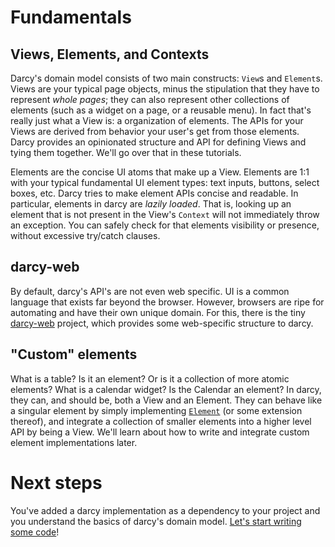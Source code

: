# Fundamentals

## Views, Elements, and Contexts

Darcy's domain model consists of two main constructs: `View`s and `Element`s. Views are your typical page objects, minus the stipulation that they have to represent _whole pages_; they can also represent other collections of elements (such as a widget on a page, or a reusable menu). In fact that's really just what a View is: a organization of elements. The APIs for your Views are derived from behavior your user's get from those elements. Darcy provides an opinionated structure and API for defining Views and tying them together. We'll go over that in these tutorials.

Elements are the concise UI atoms that make up a View. Elements are 1:1 with your typical fundamental UI element types: text inputs, buttons, select boxes, etc. Darcy tries to make element APIs concise and readable. In particular, elements in darcy are _lazily loaded_. That is, looking up an element that is not present in the View's `Context` will not immediately throw an exception. You can safely check for that elements visibility or presence, without excessive try/catch clauses.

## darcy-web

By default, darcy's API's are not even web specific. UI is a common language that exists far beyond the browser. However, browsers are ripe for automating and have their own unique domain. For this, there is the tiny [darcy-web](https://github.com/darcy-framework/darcy-web) project, which provides some web-specific structure to darcy.

## "Custom" elements

What is a table? Is it an element? Or is it a collection of more atomic elements? What is a calendar widget? Is the Calendar an element? In darcy, they can, and should be, both a View and an Element. They can behave like a singular element by simply implementing [`Element`](https://github.com/darcy-framework/darcy/tree/master/src/main/java/com/redhat/darcy/ui/elements) (or some extension thereof), and integrate a collection of smaller elements into a higher level API by being a View. We'll learn about how to write and integrate custom element implementations later.

# Next steps

You've added a darcy implementation as a dependency to your project and you understand the basics of darcy's domain model. [Let's start writing some code](defining_a_view.md)!
